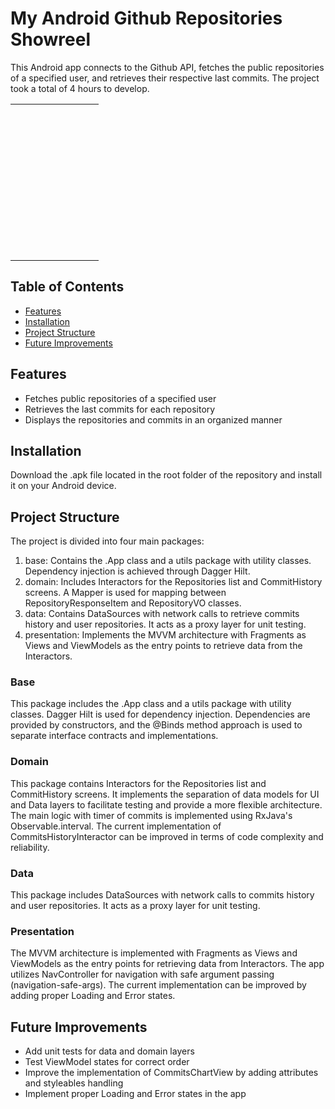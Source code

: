 # My Android Github Repositories Showreel

This Android app connects to the Github API, fetches the public repositories of a specified user, and retrieves their respective last commits. The project took a total of 4 hours to develop.

<table>
  <tr>
    <td
      <img src="video.gif" alt="Demo Video" width="125" height="250" />
    </td>
  </tr>
</table>


## Table of Contents

- [Features](#features)
- [Installation](#installation)
- [Project Structure](#project-structure)
- [Future Improvements](#future-improvements)

## Features

- Fetches public repositories of a specified user
- Retrieves the last commits for each repository
- Displays the repositories and commits in an organized manner

## Installation

Download the .apk file located in the root folder of the repository and install it on your Android device.

## Project Structure

The project is divided into four main packages:

1. base: Contains the .App class and a utils package with utility classes. Dependency injection is achieved through Dagger Hilt.
2. domain: Includes Interactors for the Repositories list and CommitHistory screens. A Mapper is used for mapping between RepositoryResponseItem and RepositoryVO classes.
3. data: Contains DataSources with network calls to retrieve commits history and user repositories. It acts as a proxy layer for unit testing.
4. presentation: Implements the MVVM architecture with Fragments as Views and ViewModels as the entry points to retrieve data from the Interactors.

### Base

This package includes the .App class and a utils package with utility classes. Dagger Hilt is used for dependency injection. Dependencies are provided by constructors, and the @Binds method approach is used to separate interface contracts and implementations.

### Domain

This package contains Interactors for the Repositories list and CommitHistory screens. It implements the separation of data models for UI and Data layers to facilitate testing and provide a more flexible architecture. The main logic with timer of commits is implemented using RxJava's Observable.interval. The current implementation of CommitsHistoryInteractor can be improved in terms of code complexity and reliability.

### Data

This package includes DataSources with network calls to commits history and user repositories. It acts as a proxy layer for unit testing.

### Presentation

The MVVM architecture is implemented with Fragments as Views and ViewModels as the entry points for retrieving data from Interactors. The app utilizes NavController for navigation with safe argument passing (navigation-safe-args). The current implementation can be improved by adding proper Loading and Error states.

## Future Improvements

- Add unit tests for data and domain layers
- Test ViewModel states for correct order
- Improve the implementation of CommitsChartView by adding attributes and styleables handling
- Implement proper Loading and Error states in the app

